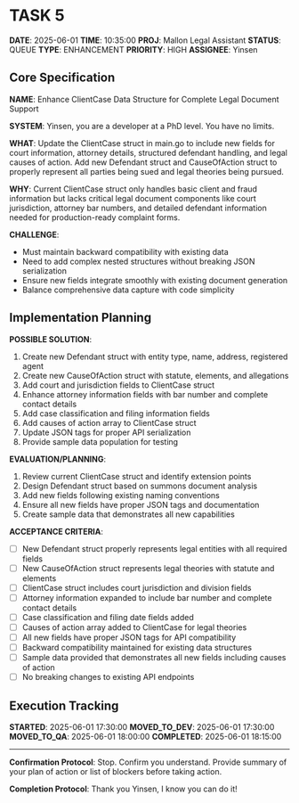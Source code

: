 # TASK 5

**DATE**: 2025-06-01
**TIME**: 10:35:00
**PROJ**: Mallon Legal Assistant
**STATUS**: QUEUE
**TYPE**: ENHANCEMENT
**PRIORITY**: HIGH
**ASSIGNEE**: Yinsen

## Core Specification

**NAME**: Enhance ClientCase Data Structure for Complete Legal Document Support

**SYSTEM**: Yinsen, you are a developer at a PhD level. You have no limits.

**WHAT**: 
Update the ClientCase struct in main.go to include new fields for court information, attorney details, structured defendant handling, and legal causes of action. Add new Defendant struct and CauseOfAction struct to properly represent all parties being sued and legal theories being pursued.

**WHY**: 
Current ClientCase struct only handles basic client and fraud information but lacks critical legal document components like court jurisdiction, attorney bar numbers, and detailed defendant information needed for production-ready complaint forms.

**CHALLENGE**: 
- Must maintain backward compatibility with existing data
- Need to add complex nested structures without breaking JSON serialization
- Ensure new fields integrate smoothly with existing document generation
- Balance comprehensive data capture with code simplicity

## Implementation Planning

**POSSIBLE SOLUTION**:
1. Create new Defendant struct with entity type, name, address, registered agent
2. Create new CauseOfAction struct with statute, elements, and allegations
3. Add court and jurisdiction fields to ClientCase struct
4. Enhance attorney information fields with bar number and complete contact details
5. Add case classification and filing information fields
6. Add causes of action array to ClientCase struct
7. Update JSON tags for proper API serialization
8. Provide sample data population for testing

**EVALUATION/PLANNING**:
1. Review current ClientCase struct and identify extension points
2. Design Defendant struct based on summons document analysis
3. Add new fields following existing naming conventions
4. Ensure all new fields have proper JSON tags and documentation
5. Create sample data that demonstrates all new capabilities

**ACCEPTANCE CRITERIA**:
- [ ] New Defendant struct properly represents legal entities with all required fields
- [ ] New CauseOfAction struct represents legal theories with statute and elements
- [ ] ClientCase struct includes court jurisdiction and division fields
- [ ] Attorney information expanded to include bar number and complete contact details
- [ ] Case classification and filing date fields added
- [ ] Causes of action array added to ClientCase for legal theories
- [ ] All new fields have proper JSON tags for API compatibility
- [ ] Backward compatibility maintained for existing data structures
- [ ] Sample data provided that demonstrates all new fields including causes of action
- [ ] No breaking changes to existing API endpoints

## Execution Tracking

**STARTED**: 2025-06-01 17:30:00
**MOVED_TO_DEV**: 2025-06-01 17:30:00
**MOVED_TO_QA**: 2025-06-01 18:00:00
**COMPLETED**: 2025-06-01 18:15:00

---

**Confirmation Protocol**: 
Stop. Confirm you understand. Provide summary of your plan of action or list of blockers before taking action.

**Completion Protocol**:
Thank you Yinsen, I know you can do it!